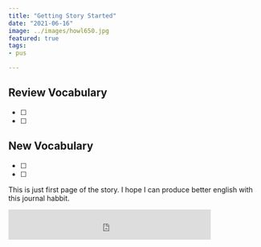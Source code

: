 ```yaml
---
title: "Getting Story Started"
date: "2021-06-16"
image: ../images/howl650.jpg
featured: true
tags:
- pus

---
```

## Review Vocabulary
* [ ]
* [ ]

## New Vocabulary
* [ ]
* [ ]

This is just first page of the story. I hope I can produce better english with this journal habbit.

<iframe width="80%" height="60" src="https://www.mixcloud.com/widget/iframe/?hide_cover=1&mini=1&light=1&hide_artwork=1&feed=%2Fuliah-shafar%2Fspeak-test%2F" frameborder="0" ></iframe>
